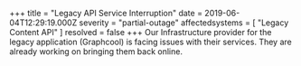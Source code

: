 +++
title = "Legacy API Service Interruption"
date = 2019-06-04T12:29:19.000Z
severity = "partial-outage"
affectedsystems = [
  "Legacy Content API"
]
resolved = false
+++
Our Infrastructure provider for the legacy application (Graphcool) is facing issues with their services. They are already working on bringing them back online.